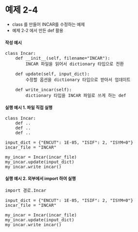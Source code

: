 # 예제 2-4
- class 를 만들어 INCAR를 수정하는 예제
- 예제 2-2 에서 만든 def 활용

#### 작성 예시
<pre>
class Incar:
    def __init__(self, filename="INCAR"):
        INCAR 파일을 읽어서 dictionary 타입으로 전환
        
    def update(self, input_dict):
        수정할 옵션을 dictionary 타입으로 받아서 업데이트
        
    def write_incar(self):
        dictionary 타입을 INCAR 파일로 쓰게 하는 def
</pre>

#### 실행 예시 1. 파일 직접 실행

<pre>
class Incar:
    def ..
    def ..
    def ..

input_dict = {"ENCUT": 1E-05, "ISIF": 2, "ISYM=0"}
incar_file = "INCAR"

my_incar = Incar(incar_file)
my_incar.update(input_dict)
my_incar.write_incar()
</pre>

#### 실행 예시 2. 외부에서 import 하여 실행
<pre>
import 경로.Incar

input_dict = {"ENCUT": 1E-05, "ISIF": 2, "ISYM=0"}
incar_file = "INCAR"

my_incar = Incar(incar_file)
my_incar.update(input_dict)
my_incar.write_incar()
</pre>
